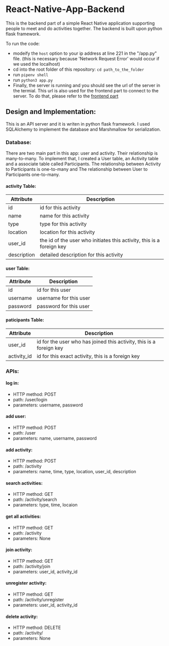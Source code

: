 # React-Native-App-Backend
This is the backend part of a simple React Native application supporting people to meet and do activities together. The backend is built upon python flask framework.

To run the code:
- modeify the `host` option to your ip address at line 221 in the "/app.py" file. (this is necessary because 'Network Request Error' would occur if we used the localhost)
- cd into the root folder of this repository: `cd path_to_the_folder`
- run `pipenv shell`
- run `python3 app.py`
- Finally, the server is running and you should see the url of the server in the termial. This url is also used for the frontend part to connect to the server. To do that, please refer to the [frontend part][1]


## Design and Implementation:
This is an API server and it is writen in python flask framework. I used SQLAlchemy to implement the database and Marshmallow for serialization.

### Database:
There are two main part in this app: user and activity. Their relationship is many-to-many. To implement that, I created a User table, an Activity table and a associate table called Participants. The relationship between Activity to Participants is one-to-many and The relationship between User to Participants one-to-many.

#### activity Table:
| Attribute | Description |
| ----------- | ----------- |
| id | id for this activity  |
| name | name for this activity |
| type | type for this activity |
| location | location for this activity |
| user_id | the id of the user who initiates this activity, this is a foreign key |
| description | detailed description for this activity |

#### user Table:
| Attribute | Description |
| ----------- | ----------- |
| id | id for this user  |
| username | username for this user |
| password | password for this user |

#### paticipants Table:
| Attribute | Description |
| ----------- | ----------- |
| user_id | id for the user who has joined this activity, this is a foreign key |
| activity_id | id for this exact activity, this is a foreign key |

### APIs:
#### log in:
- HTTP method: POST
- path: /user/login
- parameters: username, password

#### add user:
- HTTP method: POST
- path: /user
- parameters: name, username, password

#### add activity:
- HTTP method: POST
- path: /activity
- parameters: name, time, type, location, user_id, description

#### search activities:
- HTTP method: GET
- path: /activity/search
- parameters: type, time, locaion

#### get all activities:
- HTTP method: GET
- path: /activity
- parameters: None

#### join activity:
- HTTP method: GET
- path: /activity/join
- parameters: user_id, activity_id

#### unregister activity:
- HTTP method: GET
- path: /activity/unregister
- parameters: user_id, activity_id

#### delete activity:
- HTTP method: DELETE
- path: /activity/<id>
- parameters: None


[1]: https://github.com/xyang1127/React-Native-App-Frontend/tree/master
